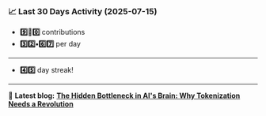 <!--START_STATS-->
### 📈 Last 30 Days Activity (2025-07-15)  
- **9️⃣🎱0️⃣** contributions  
- **3️⃣2️⃣•6️⃣7️⃣** per day
---
- **4️⃣5️⃣** day streak!
---
📝 **Latest blog:** [**The Hidden Bottleneck in AI's Brain: Why Tokenization Needs a Revolution**](https://andriak.com/blog/tokenization-revolution)
<!--END_STATS-->
